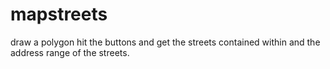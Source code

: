mapstreets
==========
draw a polygon hit the buttons and get the streets contained within and the address range of the streets.
